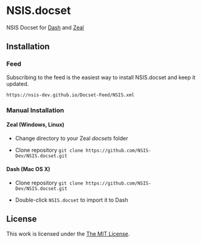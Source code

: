 # NSIS.docset

NSIS Docset for [Dash](http://kapeli.com/dash) and [Zeal](http://zealdocs.org/)

## Installation

### Feed ###

Subscribing to the feed is the easiest way to install NSIS.docset and keep it updated.

    https://nsis-dev.github.io/Docset-Feed/NSIS.xml

### Manual Installation

#### Zeal (Windows, Linux)

- Change directory to your Zeal *docsets* folder

- Clone repository `git clone https://github.com/NSIS-Dev/NSIS.docset.git`

#### Dash (Mac OS X)

- Clone repository `git clone https://github.com/NSIS-Dev/NSIS.docset.git`

- Double-click `NSIS.docset` to import it to Dash

## License

This work is licensed under the [The MIT License](LICENSE).
